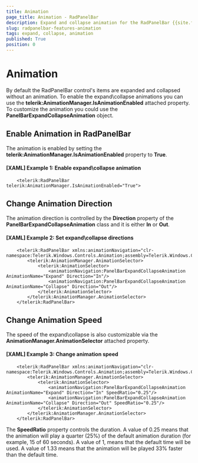 ```yaml
---
title: Animation
page_title: Animation - RadPanelBar
description: Expand and collapse animation for the RadPanelBar {{site.framework_name}} control.
slug: radpanelbar-features-animation
tags: expand, collapse, animation
published: True
position: 0
---
```


# Animation

By default the RadPanelBar control's items are expanded and collapsed without an animation. To enable the expand\collapse animations you can use the **telerik:AnimationManager.IsAnimationEnabled** attached property. To customize the animation you could use the **PanelBarExpandCollapseAnimation** object.

## Enable Animation in RadPanelBar

The animation is enabled by setting the **telerik:AnimationManager.IsAnimationEnabled** property to **True**.

#### **[XAML] Example 1: Enable expand\collapse animation**
```XAML
	<telerik:RadPanelBar telerik:AnimationManager.IsAnimationEnabled="True">
```

## Change Animation Direction

The animation direction is controlled by the **Direction** property of the **PanelBarExpandCollapseAnimation** class and it is either **In** or **Out**.

#### **[XAML] Example 2: Set expand\collapse directions**

```XAML
	<telerik:RadPanelBar xmlns:animationNavigation="clr-namespace:Telerik.Windows.Controls.Animation;assembly=Telerik.Windows.Controls.Navigation"> 
		<telerik:AnimationManager.AnimationSelector>
			<telerik:AnimationSelector>
				<animationNavigation:PanelBarExpandCollapseAnimation AnimationName="Expand" Direction="In"/>
				<animationNavigation:PanelBarExpandCollapseAnimation AnimationName="Collapse" Direction="Out"/>
			</telerik:AnimationSelector>
		</telerik:AnimationManager.AnimationSelector>
	</telerik:RadPanelBar> 
```

## Change Animation Speed

The speed of the expand\collapse is also customizable via the **AnimationManager.AnimationSelector** attached property.

#### **[XAML] Example 3: Change animation speed**

```XAML
	<telerik:RadPanelBar xmlns:animationNavigation="clr-namespace:Telerik.Windows.Controls.Animation;assembly=Telerik.Windows.Controls.Navigation"> 
		<telerik:AnimationManager.AnimationSelector>
			<telerik:AnimationSelector>
				<animationNavigation:PanelBarExpandCollapseAnimation AnimationName="Expand" Direction="In" SpeedRatio="0.25"/>
				<animationNavigation:PanelBarExpandCollapseAnimation AnimationName="Collapse" Direction="Out" SpeedRatio="0.25"/>
			</telerik:AnimationSelector>
		</telerik:AnimationManager.AnimationSelector>
	</telerik:RadPanelBar>
```

The **SpeedRatio** property controls the duration. A value of 0.25 means that the animation will play a quarter (25%) of the default animation duration (for example, 15 of 60 seconds). A value of 1, means that the default time will be used. A value of 1.33 means that the animation will be played 33% faster than the default time.
